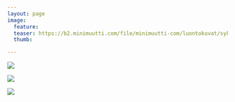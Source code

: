 ```yaml
---
layout: page
image:
  feature:
  teaser: https://b2.minimuutti.com/file/minimuutti-com/luontokuvat/syksy/5/DS70958-245px.jpg
  thumb:

---
```


![](https://b2.minimuutti.com/file/minimuutti-com/luontokuvat/syksy/5/DS70951-800px.jpg)

![](https://b2.minimuutti.com/file/minimuutti-com/luontokuvat/syksy/5/DS70954-800px.jpg)

![](https://b2.minimuutti.com/file/minimuutti-com/luontokuvat/syksy/5/DS70958-800px.jpg)

